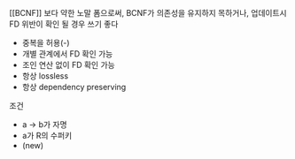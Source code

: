 [[BCNF]] 보다 약한 노말 폼으로써, BCNF가 의존성을 유지하지 목하거나, 업데이트시 FD 위반이 확인 될 경우 쓰기 좋다

- 중복을 허용(-)
- 개별 관계에서 FD 확인 가능
- 조인 연산 없이 FD 확인 가능
- 항상 lossless
- 항상 dependency preserving

조건
- a -> b가 자명
- a가 R의 수퍼키
- (new) 